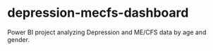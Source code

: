 # depression-mecfs-dashboard
Power BI project analyzing Depression and ME/CFS data by age and gender.
